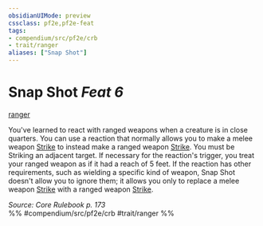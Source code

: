 ```yaml
---
obsidianUIMode: preview
cssclass: pf2e,pf2e-feat
tags:
- compendium/src/pf2e/crb
- trait/ranger
aliases: ["Snap Shot"]
---
```

# Snap Shot  *Feat 6*  
[ranger](Reference/Rules/Traits/ranger.md "Ranger Class Trait")  


You've learned to react with ranged weapons when a creature is in close quarters. You can use a reaction that normally allows you to make a melee weapon [Strike](strike.md) to instead make a ranged weapon [Strike](strike.md). You must be Striking an adjacent target. If necessary for the reaction's trigger, you treat your ranged weapon as if it had a reach of 5 feet. If the reaction has other requirements, such as wielding a specific kind of weapon, Snap Shot doesn't allow you to ignore them; it allows you only to replace a melee weapon [Strike](strike.md) with a ranged weapon [Strike](strike.md).

*Source: Core Rulebook p. 173*  
%% #compendium/src/pf2e/crb #trait/ranger %%